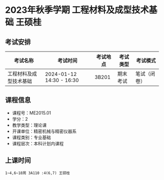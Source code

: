 # 2023年秋季学期 工程材料及成型技术基础 王硕桂




## 考试安排

| 考试名称 | 考试时间 | 考试地点 | 考试类型 | 考试模式 |
| -------- | -------- | -------- | -------- | -------- |
| 工程材料及成型技术基础 | 2024-01-12 14:30 - 16:30 | 3B201 | 期末考试 | 笔试（闭卷） |





## 课程信息

- 课程号：ME2015.01
- 学分：2
- 教学类型：理论课
- 开课单位：精密机械与精密仪器系
- 课程类别：专业基础
- 课程层次：本科计划内课程

## 上课时间

```
1~4,6~18周 3A110 :4(6,7) 王硕桂
```

